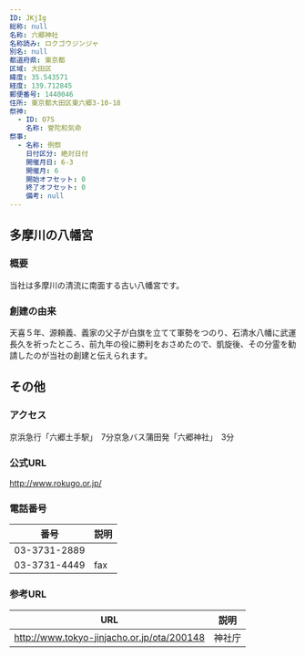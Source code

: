 ```yaml
---
ID: JKjIg
総称: null
名称: 六郷神社
名称読み: ロクゴウジンジャ
別名: null
都道府県: 東京都
区域: 大田区
緯度: 35.543571
経度: 139.712845
郵便番号: 1440046
住所: 東京都大田区東六郷3-10-18
祭神:
  - ID: O7S
    名称: 誉陀和気命
祭事:
  - 名称: 例祭
    日付区分: 絶対日付
    開催月日: 6-3
    開催月: 6
    開始オフセット: 0
    終了オフセット: 0
    備考: null
---
```


## 多摩川の八幡宮

### 概要

当社は多摩川の清流に南面する古い八幡宮です。

### 創建の由来

天喜５年、源頼義、義家の父子が白旗を立てて軍勢をつのり、石清水八幡に武運長久を祈ったところ、前九年の役に勝利をおさめたので、凱旋後、その分霊を勧請したのが当社の創建と伝えられます。

## その他

### アクセス

京浜急行「六郷土手駅」　7分京急バス蒲田発「六郷神社」　3分

### 公式URL

http://www.rokugo.or.jp/

### 電話番号

| 番号         | 説明 |
| ------------ | ---- |
| 03-3731-2889 |      |
| 03-3731-4449 | fax  |

### 参考URL

| URL                                        | 説明   |
| ------------------------------------------ | ------ |
| http://www.tokyo-jinjacho.or.jp/ota/200148 | 神社庁 |
